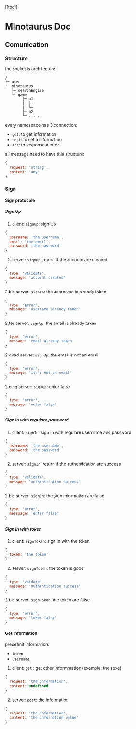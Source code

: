 [[toc]]
# Minotaurus Doc

## Comunication

### Structure
the socket is architecture :
```
/
├─ user
└─ minotaurus
   ├─ searchEngine
   └─ game
        ├─ a1
        |  ├─ 
        |  └─ 
        ├─ b2
        └─ . . .
```
every namespace has 3 connection:
- `get`: to get information
- `post`: to set a information
- `err`: to response a error

all message need to have this structure:
```js
{
  request: 'string',
  content: 'any'
}
```
### Sign
#### Sign protocole
##### Sign Up
1. client: `signUp`: sign Up
```js
{
  username: 'the username',
  email: 'the email',
  password: 'the password'
}
```

2. server: `signUp`: return if the account are created
```js
{
  type: 'validate',
  message: 'account created'
}
```
2.bis server: `signUp`: the username is already taken
```js
{
  type: 'error',
  message: 'username already taken'
}
```
2.ter server: `signUp`: the email is already taken
```js
{
  type: 'error',
  message: 'email already taken'
}
```
2.quad server: `signUp`: the email is not an email
```js
{
  type: 'error',
  message: 'it\'s not an email'
}
```
2.cinq server: `signUp`: enter false
```js
{
  type: 'error',
  message: 'enter false'
}
```

##### Sign In with regulare password
1. client: `signIn`: sign in with regulare username and password
```js
{
  username: 'the username',
  password: 'the password'
}
```

2. server: `signIn`: return if the authentication are success
```js
{
  type: 'validate',
  message: 'authentication success'
}
```
2.bis server: `signIn`: the sign information are false
```js
{
  type: 'error',
  messsage: 'enter false'
}
```

##### Sign In with token
1. client: `signToken`: sign in with the token
```js
{
  token: 'the token'
}
```
2. server: `signToken`: the token is good
```js
{
  type: 'vaidate',
  message: 'authentication success'
}
```
2.bis server: `signToken`: the token are false
```js
{
  type: 'error',
  message: 'token false'
}
```
#### Get Information
predefinit information:
- `token`
- `username`

1. client: `get` : get other informmation (exemple: the sexe)
```js
{
  request: 'the information',
  content: undefined
}
```
2. server: `post`: the information
```js
{
  request: 'the information',
  content: 'the infornation value'
}
```
